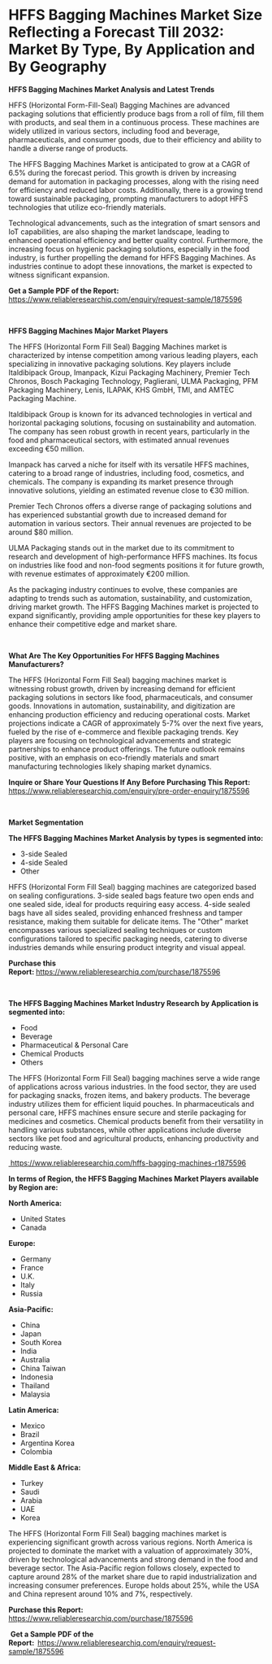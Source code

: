 <p><h1>HFFS Bagging Machines Market Size Reflecting a Forecast Till 2032: Market By Type, By Application and By Geography</h1></p><p><strong>HFFS Bagging Machines Market Analysis and Latest Trends</strong></p>
<p><p>HFFS (Horizontal Form-Fill-Seal) Bagging Machines are advanced packaging solutions that efficiently produce bags from a roll of film, fill them with products, and seal them in a continuous process. These machines are widely utilized in various sectors, including food and beverage, pharmaceuticals, and consumer goods, due to their efficiency and ability to handle a diverse range of products.</p><p>The HFFS Bagging Machines Market is anticipated to grow at a CAGR of 6.5% during the forecast period. This growth is driven by increasing demand for automation in packaging processes, along with the rising need for efficiency and reduced labor costs. Additionally, there is a growing trend toward sustainable packaging, prompting manufacturers to adopt HFFS technologies that utilize eco-friendly materials.</p><p>Technological advancements, such as the integration of smart sensors and IoT capabilities, are also shaping the market landscape, leading to enhanced operational efficiency and better quality control. Furthermore, the increasing focus on hygienic packaging solutions, especially in the food industry, is further propelling the demand for HFFS Bagging Machines. As industries continue to adopt these innovations, the market is expected to witness significant expansion.</p></p>
<p><strong>Get a Sample PDF of the Report:&nbsp;</strong> <a href="https://www.reliableresearchiq.com/enquiry/request-sample/1875596?utm_campaign=1134&utm_medium=2&utm_source=Github&utm_content=ia&utm_term=12042025&utm_id=hffs-bagging-machines">https://www.reliableresearchiq.com/enquiry/request-sample/1875596</a></p>
<p>&nbsp;</p>
<p><strong>HFFS Bagging Machines Major Market Players</strong></p>
<p><p>The HFFS (Horizontal Form Fill Seal) Bagging Machines market is characterized by intense competition among various leading players, each specializing in innovative packaging solutions. Key players include Italdibipack Group, Imanpack, Kizui Packaging Machinery, Premier Tech Chronos, Bosch Packaging Technology, Paglierani, ULMA Packaging, PFM Packaging Machinery, Lenis, ILAPAK, KHS GmbH, TMI, and AMTEC Packaging Machine.</p><p>Italdibipack Group is known for its advanced technologies in vertical and horizontal packaging solutions, focusing on sustainability and automation. The company has seen robust growth in recent years, particularly in the food and pharmaceutical sectors, with estimated annual revenues exceeding €50 million.</p><p>Imanpack has carved a niche for itself with its versatile HFFS machines, catering to a broad range of industries, including food, cosmetics, and chemicals. The company is expanding its market presence through innovative solutions, yielding an estimated revenue close to €30 million.</p><p>Premier Tech Chronos offers a diverse range of packaging solutions and has experienced substantial growth due to increased demand for automation in various sectors. Their annual revenues are projected to be around $80 million.</p><p>ULMA Packaging stands out in the market due to its commitment to research and development of high-performance HFFS machines. Its focus on industries like food and non-food segments positions it for future growth, with revenue estimates of approximately €200 million.</p><p>As the packaging industry continues to evolve, these companies are adapting to trends such as automation, sustainability, and customization, driving market growth. The HFFS Bagging Machines market is projected to expand significantly, providing ample opportunities for these key players to enhance their competitive edge and market share.</p></p>
<p>&nbsp;</p>
<p><strong>What Are The Key Opportunities For HFFS Bagging Machines Manufacturers?</strong></p>
<p><p>The HFFS (Horizontal Form Fill Seal) bagging machines market is witnessing robust growth, driven by increasing demand for efficient packaging solutions in sectors like food, pharmaceuticals, and consumer goods. Innovations in automation, sustainability, and digitization are enhancing production efficiency and reducing operational costs. Market projections indicate a CAGR of approximately 5-7% over the next five years, fueled by the rise of e-commerce and flexible packaging trends. Key players are focusing on technological advancements and strategic partnerships to enhance product offerings. The future outlook remains positive, with an emphasis on eco-friendly materials and smart manufacturing technologies likely shaping market dynamics.</p></p>
<p><strong>Inquire or Share Your Questions If Any Before Purchasing This Report:</strong> <a href="https://www.reliableresearchiq.com/enquiry/pre-order-enquiry/1875596?utm_campaign=1134&utm_medium=2&utm_source=Github&utm_content=ia&utm_term=12042025&utm_id=hffs-bagging-machines">https://www.reliableresearchiq.com/enquiry/pre-order-enquiry/1875596</a></p>
<p>&nbsp;</p>
<p><strong>Market Segmentation</strong></p>
<p><strong>The HFFS Bagging Machines Market Analysis by types is segmented into:</strong></p>
<p><ul><li>3-side Sealed</li><li>4-side Sealed</li><li>Other</li></ul></p>
<p><p>HFFS (Horizontal Form Fill Seal) bagging machines are categorized based on sealing configurations. 3-side sealed bags feature two open ends and one sealed side, ideal for products requiring easy access. 4-side sealed bags have all sides sealed, providing enhanced freshness and tamper resistance, making them suitable for delicate items. The "Other" market encompasses various specialized sealing techniques or custom configurations tailored to specific packaging needs, catering to diverse industries demands while ensuring product integrity and visual appeal.</p></p>
<p><strong>Purchase this Report:&nbsp;</strong><a href="https://www.reliableresearchiq.com/purchase/1875596?utm_campaign=1134&utm_medium=2&utm_source=Github&utm_content=ia&utm_term=12042025&utm_id=hffs-bagging-machines">https://www.reliableresearchiq.com/purchase/1875596</a></p>
<p>&nbsp;</p>
<p><strong>The HFFS Bagging Machines Market Industry Research by Application is segmented into:</strong></p>
<p><ul><li>Food</li><li>Beverage</li><li>Pharmaceutical & Personal Care</li><li>Chemical Products</li><li>Others</li></ul></p>
<p><p>The HFFS (Horizontal Form Fill Seal) bagging machines serve a wide range of applications across various industries. In the food sector, they are used for packaging snacks, frozen items, and bakery products. The beverage industry utilizes them for efficient liquid pouches. In pharmaceuticals and personal care, HFFS machines ensure secure and sterile packaging for medicines and cosmetics. Chemical products benefit from their versatility in handling various substances, while other applications include diverse sectors like pet food and agricultural products, enhancing productivity and reducing waste.</p></p>
<p><a href="https://www.reliableresearchiq.com/hffs-bagging-machines-r1875596?utm_campaign=1134&utm_medium=2&utm_source=Github&utm_content=ia&utm_term=12042025&utm_id=hffs-bagging-machines">&nbsp;https://www.reliableresearchiq.com/hffs-bagging-machines-r1875596</a></p>
<p><strong>In terms of Region, the HFFS Bagging Machines Market Players available by Region are:</strong></p>
<p>
    <p> <strong> North America: </strong>
        <ul>
            <li>United States</li>
            <li>Canada</li>
        </ul>
        </p> 
    <p> <strong> Europe: </strong>
        <ul>
            <li>Germany</li>
            <li>France</li>
            <li>U.K.</li>
            <li>Italy</li>
            <li>Russia</li>
        </ul>
        </p> 
    <p> <strong> Asia-Pacific: </strong>
        <ul>
            <li>China</li>
            <li>Japan</li>
            <li>South Korea</li>
            <li>India</li>
            <li>Australia</li>
            <li>China Taiwan</li>
            <li>Indonesia</li>
            <li>Thailand</li>
            <li>Malaysia</li>
        </ul>
        </p> 
    <p> <strong> Latin America: </strong>
        <ul>
            <li>Mexico</li>
            <li>Brazil</li>
            <li>Argentina Korea</li>
            <li>Colombia</li>
        </ul>
        </p> 
    <p> <strong> Middle East & Africa: </strong>
        <ul>
            <li>Turkey</li>
            <li>Saudi</li>
            <li>Arabia</li>
            <li>UAE</li>
            <li>Korea</li>
        </ul>
    </p>
    </p>
<p><p>The HFFS (Horizontal Form Fill Seal) bagging machines market is experiencing significant growth across various regions. North America is projected to dominate the market with a valuation of approximately 30%, driven by technological advancements and strong demand in the food and beverage sector. The Asia-Pacific region follows closely, expected to capture around 28% of the market share due to rapid industrialization and increasing consumer preferences. Europe holds about 25%, while the USA and China represent around 10% and 7%, respectively.</p></p>
<p><strong>Purchase this Report: </strong><a href="https://www.reliableresearchiq.com/purchase/1875596?utm_campaign=1134&utm_medium=2&utm_source=Github&utm_content=ia&utm_term=12042025&utm_id=hffs-bagging-machines">https://www.reliableresearchiq.com/purchase/1875596</a></p>
<p>&nbsp;<strong>Get a Sample PDF of the Report:&nbsp;&nbsp;</strong><a href="https://www.reliableresearchiq.com/enquiry/request-sample/1875596?utm_campaign=1134&utm_medium=2&utm_source=Github&utm_content=ia&utm_term=12042025&utm_id=hffs-bagging-machines">https://www.reliableresearchiq.com/enquiry/request-sample/1875596</a></p>
<p><strong></strong></p>
<p><p></p><p></p><p></p></p>